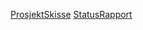 [ProsjektSkisse](https://github.com/T0rRA/Finnelonn_App/blob/main/2021_gr54_Bacheloroppgave_Prosjektskisse_54.pdf)
[StatusRapport](https://github.com/T0rRA/Finnelonn_App/blob/main/2021_gr54_Statusrapport.pdf)
